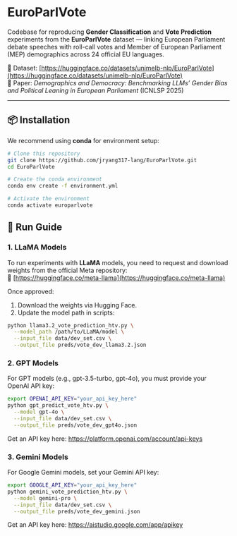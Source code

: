 # EuroParlVote

Codebase for reproducing **Gender Classification** and **Vote Prediction** experiments from the **EuroParlVote** dataset — linking European Parliament debate speeches with roll-call votes and Member of European Parliament (MEP) demographics across 24 official EU languages.

📄 Dataset: [https://huggingface.co/datasets/unimelb-nlp/EuroParlVote](https://huggingface.co/datasets/unimelb-nlp/EuroParlVote)  
📜 Paper: *Demographics and Democracy: Benchmarking LLMs’ Gender Bias and Political Leaning in European Parliament* (ICNLSP 2025)

---

## 📦 Installation

We recommend using **conda** for environment setup:

```bash
# Clone this repository
git clone https://github.com/jryang317-lang/EuroParlVote.git
cd EuroParlVote

# Create the conda environment
conda env create -f environment.yml

# Activate the environment
conda activate europarlvote
```

## 🚀 Run Guide

### 1. LLaMA Models
To run experiments with **LLaMA** models, you need to request and download weights from the official Meta repository:  
🔗 [https://huggingface.co/meta-llama](https://huggingface.co/meta-llama)  

Once approved:
1. Download the weights via Hugging Face.
2. Update the model path in scripts:

```bash
python llama3.2_vote_prediction_htv.py \
  --model_path /path/to/LLaMA/model \
  --input_file data/dev_set.csv \
  --output_file preds/vote_dev_llama3.2.json
```

### 2. GPT Models
For GPT models (e.g., gpt-3.5-turbo, gpt-4o), you must provide your OpenAI API key:

```bash
export OPENAI_API_KEY="your_api_key_here"
python gpt_predict_vote_htv.py \
  --model gpt-4o \
  --input_file data/dev_set.csv \
  --output_file preds/vote_dev_gpt4o.json
```
Get an API key here: https://platform.openai.com/account/api-keys

### 3. Gemini Models
For Google Gemini models, set your Gemini API key:

```bash
export GOOGLE_API_KEY="your_api_key_here"
python gemini_vote_prediction_htv.py \
  --model gemini-pro \
  --input_file data/dev_set.csv \
  --output_file preds/vote_dev_gemini.json
```
Get an API key here: https://aistudio.google.com/app/apikey
